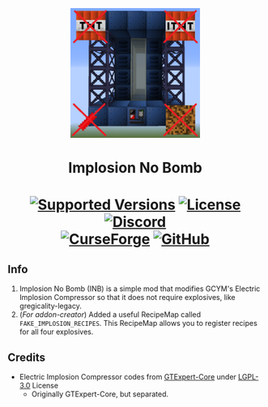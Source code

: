 <p align="center"><img src="https://github.com/GTModpackTeam/ImplosionNoBomb/blob/master/src/main/resources/assets/inb/textures/icon/logo.png" alt="Logo" width="256" height="256"></p>
<h1 align="center">Implosion No Bomb</h1>
<h1 align="center">
    <a href="https://www.curseforge.com/minecraft/mc-mods/ImplosionNoBomb"><img src="https://img.shields.io/badge/Available%20for-MC%201.12.2%20-informational?style=for-the-badge" alt="Supported Versions"></a>
    <a href="https://github.com/GTModpackTeam/ImplosionNoBomb/blob/master/LICENSE"><img src="https://img.shields.io/github/license/GTModpackTeam/ImplosionNoBomb?style=for-the-badge" alt="License"></a>
    <a href="https://discord.gg/xBwHpZyZdW"><img src="https://img.shields.io/discord/945647524855812176?color=5464ec&label=Discord&style=for-the-badge" alt="Discord"></a>
    <br>
    <a href="https://www.curseforge.com/minecraft/mc-mods/ImplosionNoBomb"><img src="https://cf.way2muchnoise.eu/1094386.svg?badge_style=for_the_badge" alt="CurseForge"></a>
    <!-- <a href="https://modrinth.com/mod/gtwp"><img src="https://img.shields.io/modrinth/dt/gtwp?logo=modrinth&label=&suffix=%20&style=for-the-badge&color=2d2d2d&labelColor=5ca424&logoColor=1c1c1c" alt="Modrinth"></a> -->
    <a href="https://github.com/GTModpackTeam/ImplosionNoBomb/releases"><img src="https://img.shields.io/github/downloads/GTModpackTeam/ImplosionNoBomb/total?sort=semver&logo=github&label=&style=for-the-badge&color=2d2d2d&labelColor=545454&logoColor=FFFFFF" alt="GitHub"></a>
</h1>

## Info
1. Implosion No Bomb (INB) is a simple mod that modifies GCYM's Electric Implosion Compressor so that it does not require explosives, like gregicality-legacy.
2. (_For addon-creator_) Added a useful RecipeMap called `FAKE_IMPLOSION_RECIPES`. This RecipeMap allows you to register recipes for all four explosives.

## Credits
- Electric Implosion Compressor codes from [GTExpert-Core](https://github.com/GTModpackTeam/GTExpert-Core) under [LGPL-3.0](https://github.com/GTModpackTeam/GTExpert-Core/blob/master/LICENSE) License
    - Originally GTExpert-Core, but separated.
